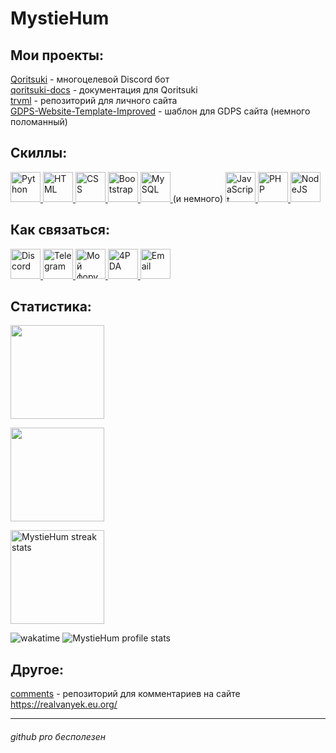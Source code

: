 # MystieHum
## Мои проекты:
[Qoritsuki](https://realvanyek.eu.org/qoritsuki) - многоцелевой Discord бот  
[qoritsuki-docs](https://github.com/4vanyek/qoritsuki-docs) - документация для Qoritsuki  
[trvml](https://github.com/MystieHum/trvml) - репозиторий для личного сайта  
[GDPS-Website-Template-Improved](https://github.com/MystieHum/GDPS-Site-Template-Improved) - шаблон для GDPS сайта (немного поломанный)
## Скиллы:
<a href="https://python.org">
  <img height=48 title="Python" src="https://upload.wikimedia.org/wikipedia/commons/c/c3/Python-logo-notext.svg">
</a>
<a href="https://ru.wikipedia.org/wiki/HTML5">
  <img height=48 title="HTML" src="https://upload.wikimedia.org/wikipedia/commons/3/38/HTML5_Badge.svg">
</a>
<a href="https://ru.wikipedia.org/wiki/CSS">
  <img height=48 title="CSS" src="https://upload.wikimedia.org/wikipedia/commons/6/62/CSS3_logo.svg">
</a>
<a href="https://getbootstrap.com">
  <img height=48 title="Bootstrap" src="https://getbootstrap.com/docs/5.3/assets/brand/bootstrap-logo.svg">
</a>
<a href="https://www.mysql.com">
  <img height=48 title="MySQL" src="https://www.mysql.com/common/logos/logo-mysql-170x115.png">
</a>
(и немного)
<a href="https://ru.wikipedia.org/wiki/JavaScript">
  <img height=48 title="JavaScript" src="https://upload.wikimedia.org/wikipedia/commons/3/3b/Javascript_Logo.png">
</a>
<a href="https://www.php.net/">
  <img height=48 title="PHP" src="https://upload.wikimedia.org/wikipedia/commons/2/27/PHP-logo.svg">
</a>
<a href="https://nodejs.org">
  <img height=48 title="NodeJS" src="https://iconduck.com/vectors/vctrruvykdlj/media/svg/download">
</a>

## Как связаться:
<a href="https://discord.com/users/658287767490527243">
  <img height=48 title="Discord" src="https://assets-global.website-files.com/6257adef93867e50d84d30e2/636e0a69f118df70ad7828d4_icon_clyde_blurple_RGB.svg">
</a> 
<a href="https://telegram.dog/MystieHum">
  <img height=48 title="Telegram" src="https://upload.wikimedia.org/wikipedia/commons/8/83/Telegram_2019_Logo.svg">
</a>
<a href="https://rvtech.eu.org/profile/UnnaMd">
  <img height=48 title="Мой форум" src="https://forum.realvanyek.eu.org/rvtech_icon.png">
</a>
<a href="https://4pda.to/forum/index.php?showuser=10840063">
  <img height=48 title="4PDA" src="https://yt3.googleusercontent.com/zwu1kbPj9N5HZpdV16Vj6duHCUvn9yWg5xTDIkdQRKKb3OUKda0yDOr1RGXPYLofHm65qVQHuw=s900-c-k-c0x00ffffff-no-rj">
</a>
<a href="mailto:oivan2401@gmail.com">
<img height=48 title="Email" src="https://upload.wikimedia.org/wikipedia/commons/7/7e/Gmail_icon_%282020%29.svg">
</a>

## Статистика:
<p>
  <img height=150 align="center" src="https://github-readme-stats.vercel.app/api?username=MystieHum" />
</p>
<p>
  <img height=150 align="center" src="https://github-readme-stats.vercel.app/api/top-langs?username=MystieHum&layout=donut&langs_count=8&card_width=320" />
</p>
<p><img height=150 align="center" src="https://github-readme-streak-stats.herokuapp.com/?user=MystieHum&" alt="MystieHum streak stats" /></p>

<p>
<img alt="wakatime" src="https://wakatime.com/badge/user/c218e10a-f09b-4bc6-86b3-b2192345f44a.svg"><a href="https://wakatime.com/@c218e10a-f09b-4bc6-86b3-b2192345f44a"></a></img>

<img src="https://komarev.com/ghpvc/?username=MystieHum&label=Profile%20views&color=9035ff&style=flat" alt="MystieHum profile stats" />
</p>

## Другое:
[comments](https://github.com/MystieHum/comments) - репозиторий для комментариев на сайте https://realvanyek.eu.org/

---

###### github pro бесполезен
